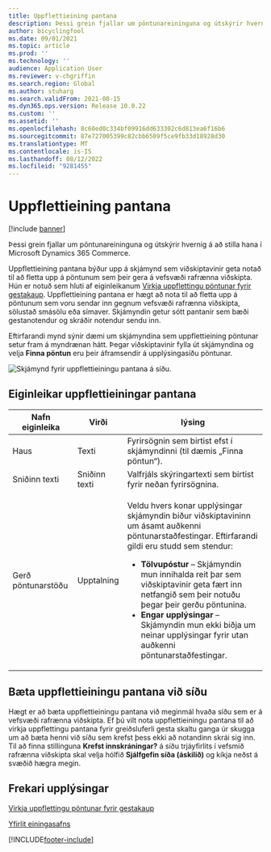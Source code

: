 ```yaml
---
title: Uppflettieining pantana
description: Þessi grein fjallar um pöntunareininguna og útskýrir hvernig á að stilla hana í Microsoft Dynamics 365 Commerce.
author: bicyclingfool
ms.date: 09/01/2021
ms.topic: article
ms.prod: ''
ms.technology: ''
audience: Application User
ms.reviewer: v-chgriffin
ms.search.region: Global
ms.author: stuharg
ms.search.validFrom: 2021-08-15
ms.dyn365.ops.version: Release 10.0.22
ms.custom: ''
ms.assetid: ''
ms.openlocfilehash: 8c60ed0c334bf09916dd633302c6d813ea6f16b6
ms.sourcegitcommit: 87e727005399c82cbb6509f5ce9fb33d18928d30
ms.translationtype: MT
ms.contentlocale: is-IS
ms.lasthandoff: 08/12/2022
ms.locfileid: "9281455"
---
```

# <a name="order-lookup-module"></a>Uppflettieining pantana

[!include [banner](includes/banner.md)]

Þessi grein fjallar um pöntunareininguna og útskýrir hvernig á að stilla hana í Microsoft Dynamics 365 Commerce.

Uppflettieining pantana býður upp á skjámynd sem viðskiptavinir geta notað til að fletta upp á pöntunum sem þeir gera á vefsvæði rafrænna viðskipta. Hún er notuð sem hluti af eiginleikanum [Virkja uppflettingu pöntunar fyrir gestakaup](order-lookup-guest.md). Uppflettieining pantana er hægt að nota til að fletta upp á pöntunum sem voru sendar inn gegnum vefsvæði rafrænna viðskipta, sölustað smásölu eða símaver. Skjámyndin getur sótt pantanir sem bæði gestanotendur og skráðir notendur sendu inn.

Eftirfarandi mynd sýnir dæmi um skjámyndina sem uppflettieining pöntunar setur fram á myndrænan hátt. Þegar viðskiptavinir fylla út skjámyndina og velja **Finna pöntun** eru þeir áframsendir á upplýsingasíðu pöntunar.

![Skjámynd fyrir uppflettieiningu pantana á síðu.](./media/OrderLookup_module.PNG)

## <a name="order-lookup-module-properties"></a>Eiginleikar uppflettieiningar pantana

| Nafn eiginleika     | Virði     | lýsing |
|-------------------|-----------|-------------|
| Haus           | Texti      | Fyrirsögnin sem birtist efst í skjámyndinni (til dæmis „Finna pöntun“). |
| Sniðinn texti         | Sniðinn texti | Valfrjáls skýringartexti sem birtist fyrir neðan fyrirsögnina. |
| Gerð pöntunarstöðu | Upptalning      | <p>Veldu hvers konar upplýsingar skjámyndin biður viðskiptavininn um ásamt auðkenni pöntunarstaðfestingar. Eftirfarandi gildi eru studd sem stendur:</p><ul><li><b>Tölvupóstur</b> – Skjámyndin mun innihalda reit þar sem viðskiptavinir geta fært inn netfangið sem þeir notuðu þegar þeir gerðu pöntunina.</li><li><b>Engar upplýsingar</b> – Skjámyndin mun ekki biðja um neinar upplýsingar fyrir utan auðkenni pöntunarstaðfestingar.</li></ul> |

## <a name="add-an-order-lookup-module-to-a-page"></a>Bæta uppflettieiningu pantana við síðu

Hægt er að bæta uppflettieiningu pantana við meginmál hvaða síðu sem er á vefsvæði rafrænna viðskipta. Ef þú vilt nota uppflettieiningu pantana til að virkja uppflettingu pantana fyrir greiðsluferli gesta skaltu ganga úr skugga um að bæta henni við síðu sem krefst þess ekki að notandinn skrái sig inn. Til að finna stillinguna **Krefst innskráningar?** á síðu trjáyfirlits í vefsmið rafrænna viðskipta skal velja hólfið **Sjálfgefin síða (áskilið)** og kíkja neðst á svæðið hægra megin.

## <a name="additional-resources"></a>Frekari upplýsingar

[Virkja uppflettingu pöntunar fyrir gestakaup](order-lookup-guest.md)

[Yfirlit einingasafns](starter-kit-overview.md)

[!INCLUDE[footer-include](../includes/footer-banner.md)]
